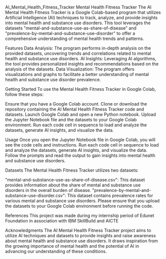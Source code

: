 AI_Mental_Health_Fitness_Tracker
Mental Health Fitness Tracker The AI Mental Health Fitness Tracker is a Google Colab-based program that utilizes Artificial Intelligence (AI) techniques to track, analyze, and provide insights into mental health and substance use disorders. This tool leverages the datasets "mental-and-substance-use-as-share-of-disease" and "prevalence-by-mental-and-substance-use-disorder" to offer a comprehensive understanding of mental health trends and patterns.

Features
Data Analysis: The program performs in-depth analysis on the provided datasets, uncovering trends and correlations related to mental health and substance use disorders. AI Insights: Leveraging AI algorithms, the tool provides personalized insights and recommendations based on the analysis of the datasets. Data Visualization: The program offers visualizations and graphs to facilitate a better understanding of mental health and substance use disorder prevalence.

Getting Started
To use the Mental Health Fitness Tracker in Google Colab, follow these steps:

Ensure that you have a Google Colab account. Clone or download the repository containing the AI Mental Health Fitness Tracker code and datasets. Launch Google Colab and open a new Python notebook. Upload the Jupyter Notebook file and the datasets to your Google Colab environment. Run each code cell in sequence to load and analyze the datasets, generate AI insights, and visualize the data.

Usage
Once you open the Jupyter Notebook file in Google Colab, you will see the code cells and instructions. Run each code cell in sequence to load and analyze the datasets, generate AI insights, and visualize the data. Follow the prompts and read the output to gain insights into mental health and substance use disorders.

Datasets
The Mental Health Fitness Tracker utilizes two datasets:

"mental-and-substance-use-as-share-of-disease.csv": This dataset provides information about the share of mental and substance use disorders in the overall burden of disease. "prevalence-by-mental-and-substance-use-disorder.csv": This dataset contains prevalence rates for various mental and substance use disorders. Please ensure that you upload the datasets to your Google Colab environment before running the code.

References
This project was made during my internship period of Edunet Foundation in association with IBM SkillBuild and AICTE

Acknowledgments
The AI Mental Health Fitness Tracker project aims to utilize AI techniques and datasets to provide insights and raise awareness about mental health and substance use disorders. It draws inspiration from the growing importance of mental health and the potential of AI in advancing our understanding of these conditions.
